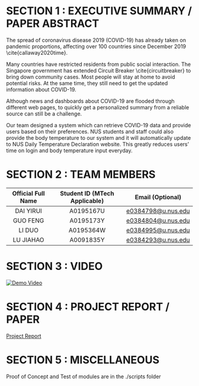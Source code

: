 # SECTION 1 : EXECUTIVE SUMMARY / PAPER ABSTRACT

The spread of coronavirus disease 2019 (COVID-19) has already taken on pandemic proportions, affecting over 100 countries since December 2019 \cite{callaway2020time}.
 
Many countries have restricted residents from public social interaction. The Singapore government has extended Circuit Breaker \cite{circuitbreaker} to bring down community cases. Most people will stay at home to avoid potential risks. At the same time, they still need to get the updated information about COVID-19.

Although news and dashboards about COVID-19 are flooded through different web pages, to quickly get a personalized summary from a reliable source can still be a challenge. 

Our team designed a system which can retrieve COVID-19 data and provide users based on their preferences. NUS students and staff could also provide the body temperature to our system and it will automatically update to NUS Daily Temperature Declaration website. This greatly reduces users’ time on login and body temperature input everyday.



# SECTION 2 : TEAM MEMBERS
| Official Full Name | Student ID (MTech Applicable)| Email (Optional) |
| :---: | :---: | :---: |
| DAI YIRUI | A0195167U | e0384798@u.nus.edu |
| GUO FENG | A0195173Y | e0384804@u.nus.edu |
| LI DUO | A0195364W | e0384995@u.nus.edu |
| LU JIAHAO | A0091835Y | e0384293@u.nus.edu |

# SECTION 3 : VIDEO

[![Demo Video](https://img.youtube.com/vi/w2INw_zed8g/maxresdefault.jpg)](https://youtu.be/w2INw_zed8g)

# SECTION 4 : PROJECT REPORT / PAPER

[Project Report](https://github.com/ddgone2far/ISA-IPA-2020-03-11-IS1PT-GRP-High5/blob/master/documents/ISA-IPA-2020-03-11-IS1PT-GRP-High5-Report.pdf)


# SECTION 5 : MISCELLANEOUS

Proof of Concept and Test of modules are in the ./scripts folder
